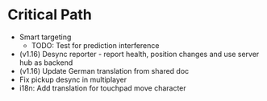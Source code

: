 # Critical Path
- Smart targeting
    - TODO: Test for prediction interference
- (v1.16) Desync reporter - report health, position changes and use server hub as backend
- (v1.16) Update German translation from shared doc
- Fix pickup desync in multiplayer
- i18n: Add translation for touchpad move character